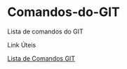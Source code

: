 # Comandos-do-GIT
Lista de comandos do GIT

Link Úteis

[Lista de Comandos GIT](https://gist.github.com/leocomelli/2545add34e4fec21ec16#file-git-md)
